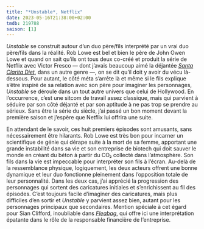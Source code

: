 ```yaml
---
title: "*Unstable*, Netflix"
date: 2023-05-16T21:38:00+02:00
tmdb: 219788 
saison: [1]
---
```


*Unstable* se construit autour d’un duo père/fils interprété par un vrai duo père/fils dans la réalité. Rob Lowe est bel et bien le père de John Owen Lowe et quand on sait qu’ils ont tous deux co-créé et produit la série de Netflix avec Victor Fresco — dont j’avais beaucoup aimé la déjantée [*Santa Clarita Diet*](https://voiretmanger.fr/santa-clarita-diet-fresco-netflix/), dans un autre genre —, on se dit qu’il doit y avoir du vécu là-dessous. Pour autant, le côté méta s’arrête là et même si le fils explique s’être inspiré de sa relation avec son père pour imaginer les personnages, *Unstable* se déroule dans un tout autre univers que celui de Hollywood. En l’occurrence, c’est une sitcom de travail assez classique, mais qui parvient à séduire par son côté déjanté et par son aptitude à ne pas trop se prendre au sérieux. Sans être la série du siècle, j’ai passé un bon moment devant la première saison et j’espère que Netflix lui offrira une suite.

En attendant de le savoir, ces huit premiers épisodes sont amusants, sans nécessairement être hilarants. Rob Lowe est très bon pour incarner un scientifique de génie qui dérape suite à la mort de sa femme, apportant une grande instabilité dans sa vie et son entreprise de biotech qui doit sauver le monde en créant du béton à partir du CO₂ collecté dans l’atmosphère. Son fils dans la vie est impeccable pour interpréter son fils à l’écran. Au-delà de la ressemblance physique, logiquement, les deux acteurs offrent une bonne dynamique et leur duo fonctionne pleinement dans l’opposition totale de leur personnalité. Dans les deux cas, j’ai apprécié la progression des personnages qui sortent des caricatures initiales et s’enrichissent au fil des épisodes. C’est toujours facile d’imaginer des caricatures, mais plus difficiles d’en sortir et *Unstable* y parvient assez bien, autant pour les personnages principaux que secondaires. Mention spéciale à cet égard pour Sian Clifford, inoubliable dans [*Fleabag*](https://voiretmanger.fr/fleabag-waller-bridge-bbc/), qui offre ici une interprétation épatante dans le rôle de la responsable financière de l’entreprise. 
